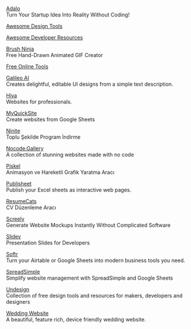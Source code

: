 <p>
<a href="https://www.adalo.com/">Adalo</a>
<br>Turn Your Startup Idea Into Reality Without Coding!
</p>
<p>
<a href="https://github.com/LisaDziuba/Awesome-Design-Tools">Awesome Design Tools</a>
</p>
<p>
<a href="https://nelsonmichael.dev/awesome-developer-resources">Awesome Developer Resources</a>
</p>
<p>
<a href="https://brush.ninja/">Brush Ninja</a>
<br>Free Hand-Drawn Animated GIF Creator  
</p>
<p>
<a href="https://freetools.site/">Free Online Tools</a>
</p>
<p>
<a href="https://www.usegalileo.ai/">Galileo AI</a>
<br>Creates delightful, editable UI designs from a simple text description.  
</p>
<p>
<a href="https://hiya.io/">Hiya</a>
<br>Websites for professionals. 
</p>
<p>
<a href="https://myquicksite.com/?ref=producthunt">MyQuickSite</a>
<br>Create websites from Google Sheets  
</p>
<p>
<a href="https://ninite.com/">Ninite</a>
<br>Toplu Şekilde Program İndirme  
</p>
<p>
<a href="https://nocode.gallery/">Nocode.Gallery</a>
<br>A collection of stunning websites made with no code  
</p>
<p>
<a href="https://www.piskelapp.com/">Piskel</a>
<br>Animasyon ve Hareketli Grafik Yaratma Aracı 
</p>
<p>
<a href="https://www.publisheet.com/">Publisheet</a>
<br>Publish your Excel sheets as interactive web pages.
</p>
<p>
<a href="https://resumecats.com/resumes">ResumeCats</a>
<br>CV Düzenleme Aracı 
</p>
<p>
<a href="https://www.screely.com/">Screely</a>
<br>Generate Website Mockups Instantly Without Complicated Software
</p>
<p>
<a href="https://sli.dev/">Slidev</a>
<br>Presentation Slides for Developers
</p>
<p>
<a href="http://softr.io/">Softr</a>
<br>Turn your Airtable or Google Sheets into modern business tools you need.
<p>
<a href="https://spreadsimple.com/">SpreadSimple</a>
<br>Simplify website management with SpreadSimple and Google Sheets
</p>
<p>
<a href="https://undesign.learn.uno/">Undesign</a>
<br>Collection of free design tools and resources for makers, developers and designers
</p>
<p>
<a href="https://github.com/rampatra/wedding-website?utm_source=pocket_mylist">Wedding Website</a>
<br>A beautiful, feature rich, device friendly wedding website.
</p>
